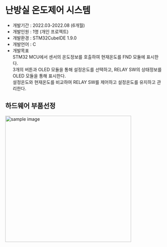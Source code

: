 # 난방실 온도제어 시스템
* 개발기간 : 2022.03-2022.08 (6개월)
* 개발인원 : 1명 (개인 프로젝트)
* 개발환경 : STM32CubeIDE 1.9.0
* 개발언어 : C
* 개발목표  
STM32 MCU에서 센서의 온도정보를 호출하여 현재온도를 FND 모듈에 표시한다.  
3개의 버튼과 OLED 모듈을 통해 설정온도를 선택하고, RELAY SW의 상태정보를 OLED 모듈을 통해 표시한다.  
설정온도와 현재온도를 비교하여 RELAY SW를 제어하고 설정온도를 유지하고 관리한다.  

## 하드웨어 부품선정
<a href="#"><img src="https://github.com/hmh2683/heatingroom.project/images/KakaoTalk_20220820_213332997.jpg" width="400px" alt="sample image"></a> 
